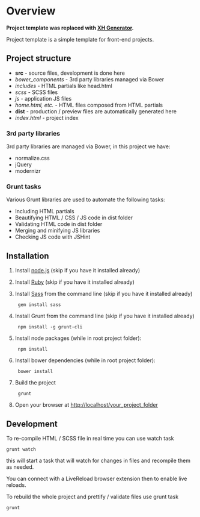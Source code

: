 # Overview

**Project template was replaced with [XH Generator](https://github.com/xhtmlized/generator-xh).**

Project template is a simple template for front-end projects.

## Project structure

* **src** - source files, development is done here
 * *bower_components* - 3rd party libraries managed via Bower
 * *includes* - HTML partials like head.html
 * *scss* - SCSS files
 * *js* - application JS files
 * *home.html, etc.* - HTML files composed from HTML partials
* **dist** - production / preview files are automatically generated here
* *index.html* - project index

### 3rd party libraries

3rd party libraries are managed via Bower, in this project we have:

* normalize.css
* jQuery
* modernizr

### Grunt tasks

Various Grunt libraries are used to automate the following tasks:

* Including HTML partials
* Beautifying HTML / CSS / JS code in dist folder
* Validating HTML code in dist folder
* Merging and minifying JS libraries
* Checking JS code with JSHint

## Installation

1. Install [node.js](http://nodejs.org) (skip if you have it installed already)

2. Install [Ruby](http://www.ruby-lang.org) (skip if you have it installed already)

3. Install [Sass](http://sass-lang.com/install) from the command line (skip if you have it installed already)

        gem install sass

4. Install Grunt from the command line (skip if you have it installed already)

        npm install -g grunt-cli

5. Install node packages (while in root project folder):

        npm install

6. Install bower dependencies (while in root project folder):

        bower install

7. Build the project

        grunt

8. Open your browser at [http://localhost/your_project_folder](http://localhost/your_project_folder)


## Development


To re-compile HTML / SCSS file in real time you can use watch task

    grunt watch

this will start a task that will watch for changes in files and recompile them as needed.

You can connect with a LiveReload browser extension then to enable live reloads.

To rebuild the whole project and prettify / validate files use grunt task

    grunt
